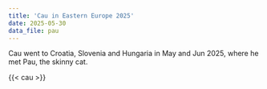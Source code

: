 ```yaml
---
title: 'Cau in Eastern Europe 2025'
date: 2025-05-30
data_file: pau
---
```


Cau went to Croatia, Slovenia and Hungaria in May and Jun 2025, where he met Pau, the skinny cat.

{{< cau >}}